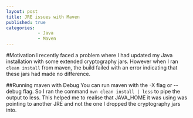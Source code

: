 ```yaml
---
layout: post
title: JRE issues with Maven
published: true
categories: 
            - Java
            - Maven
---
```



#Motivation
I recently faced a problem where I had updated my Java installation with some extended cryptography jars. However when I ran
`clean install` from maven, the build failed with an error indicating that these jars had made no difference.

##Running maven with Debug
You can run maven with the -X flag or --debug flag.
So I ran the command `mvn clean install | less` to pipe the output to less. This helped me to realise that JAVA_HOME it was using was 
pointing to another JRE and not the one I dropped the cryptography jars into.
